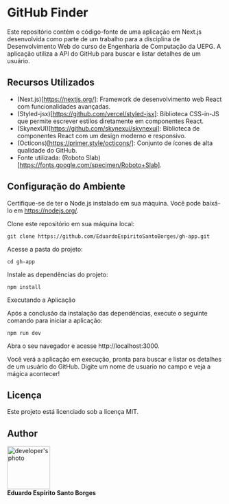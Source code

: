 # GitHub Finder

Este repositório contém o código-fonte de uma aplicação em Next.js desenvolvida como parte de um trabalho para a disciplina de Desenvolvimento Web do curso de Engenharia de Computação da UEPG. A aplicação utiliza a API do GitHub para buscar e listar detalhes de um usuário.

## Recursos Utilizados

   - (Next.js)[https://nextjs.org/]: Framework de desenvolvimento web React com funcionalidades avançadas.
   - (Styled-jsx)[https://github.com/vercel/styled-jsx]: Biblioteca CSS-in-JS que permite escrever estilos diretamente em componentes React.
   - (SkynexUI)[https://github.com/skynexui/skynexui]: Biblioteca de componentes React com um design moderno e responsivo.
   - (Octicons)[https://primer.style/octicons/]: Conjunto de ícones de alta qualidade do GitHub.
   - Fonte utilizada: (Roboto Slab)[https://fonts.google.com/specimen/Roboto+Slab].

## Configuração do Ambiente

Certifique-se de ter o Node.js instalado em sua máquina. Você pode baixá-lo em https://nodejs.org/.

Clone este repositório em sua máquina local:

```shell
git clone https://github.com/EduardoEspiritoSantoBorges/gh-app.git
```

Acesse a pasta do projeto:

```shell
cd gh-app
```

Instale as dependências do projeto:

```shell
npm install
```

Executando a Aplicação

Após a conclusão da instalação das dependências, execute o seguinte comando para iniciar a aplicação:

```shell
npm run dev
```

Abra o seu navegador e acesse http://localhost:3000.

Você verá a aplicação em execução, pronta para buscar e listar os detalhes de um usuário do GitHub. Digite um nome de usuario no campo e veja a mágica acontecer!


## Licença

Este projeto está licenciado sob a licença MIT.

## Author

<img src="https://github.com/EduardoEspiritoSantoBorges.png" width="100px;" alt="developer's photo"/>
</br>
<strong>Eduardo Espirito Santo Borges</strong>
</br>

